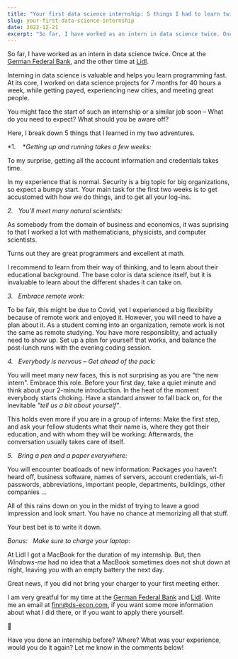 ```yaml
---
title: "Your first data science internship: 5 things I had to learn twice"
slug: your-first-data-science-internship
date: 2022-12-21
excerpt: "So far, I have worked as an intern in data science twice. Once at the German Federal Bank, and the other time at Lidl Interning in data science is valuable and helps you learn programming fast."
---
```


So far, I have worked as an intern in data science twice. Once at the [German Federal Bank](https://www.linkedin.com/company/deutsche-bundesbank/), and the other time at [Lidl](https://www.linkedin.com/search/results/all/?heroEntityKey=urn%3Ali%3Aorganization%3A69264121&amp;keywords=lidl%20international&amp;origin=RICH_QUERY_SUGGESTION&amp;position=6&amp;searchId=ca8b49a3-b337-4582-a605-505823962b55&amp;sid=Aox).

Interning in data science is valuable and helps you learn programming fast. At its core, I worked on data science projects for 7 months for 40 hours a week, while getting payed, experiencing new cities, and meeting great people.

You might face the start of such an internship or a similar job soon – What do you need to expect? What should you be aware off? 

Here, I break down 5 things that I learned in my two adventures.

*1.    **Getting up and running takes a few weeks:*

To my surprise, getting all the account information and credentials takes time. 

In my experience that is normal. Security is a big topic for big organizations, so expect a bumpy start. Your main task for the first two weeks is to get accustomed with how we do things, and to get all your log-ins.

*2.   You'll meet many natural scientists:*

As somebody from the domain of business and economics, it was suprising to that I worked a lot with mathematicians, physicists, and computer scientists.

Turns out they are great programmers and excellent at math.

I recommend to learn from their way of thinking, and to learn about their educational background. The base color is data science itself, but it is invaluable to learn about the different shades it can take on.

*3.   Embrace remote work:*

To be fair, this might be due to Covid, yet I experienced a big flexibility because of remote work and enjoyed it. However, you will need to have a plan about it. As a student coming into an organization, remote work is not the same as remote studying. You have more responsiblity, and actually need to show up. Set up a plan for yourself that works, and balance the post-lunch runs with the evening coding session.

*4.   Everybody is nervous – Get ahead of the pack:*

You will meet many new faces, this is not surprising as you are "the new intern". Embrace this role. Before your first day, take a quiet minute and think about your 2-minute introduction. In the heat of the moment everybody starts choking. Have a standard answer to fall back on, for the inevitable *"tell us a bit about yourself"*.

This holds even more if you are in a group of interns: Make the first step, and ask your fellow students what their name is, where they got their education, and with whom they will be working: Afterwards, the conversation usually takes care of itself.

*5.   Bring a pen and a paper everywhere:*

You will encounter boatloads of new information: Packages you haven't heard off, business software, names of servers, account credentials, wi-fi passwords, abbreviations, important people, departments, buildings, other companies ...

All of this rains down on you in the midst of trying to leave a good impression and look smart. You have no chance at memorizing all that stuff. 

Your best bet is to write it down.

*Bonus:   Make sure to charge your laptop:*

At Lidl I got a MacBook for the duration of my internship. But, then *Windows-me* had no idea that a MacBook sometimes does not shut down at night, leaving you with an empty battery the next day.

Great news, if you did not bring your charger to your first meeting either.

I am very greatful for my time at the [German Federal Bank](https://www.linkedin.com/company/deutsche-bundesbank/) and [Lidl](https://www.linkedin.com/search/results/all/?heroEntityKey=urn%3Ali%3Aorganization%3A69264121&amp;keywords=lidl%20international&amp;origin=RICH_QUERY_SUGGESTION&amp;position=6&amp;searchId=ca8b49a3-b337-4582-a605-505823962b55&amp;sid=Aox). Write me an email at [finn@ds-econ.com](mailto:finn@ds-econ.com), if you want some more information about what I did there, or if you want to apply there yourself.

💬

Have you done an internship before? Where? What was your experience, would you do it again? Let me know in the comments below!
